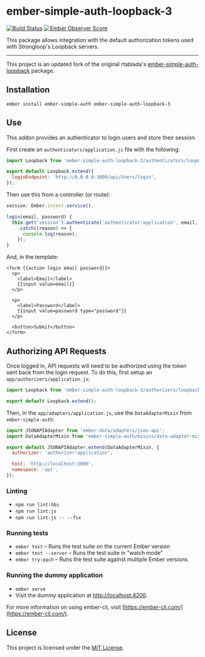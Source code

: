 
# ember-simple-auth-loopback-3

[![Build Status](https://travis-ci.org/shokmaster/ember-simple-auth-loopback-3.svg)](https://travis-ci.org/shokmaster/ember-simple-auth-loopback-3) [![Ember Observer Score](https://emberobserver.com/badges/ember-simple-auth-loopback-3.svg)](https://emberobserver.com/addons/ember-simple-auth-loopback-3)

This package allows integration with the default authorization tokens used with Strongloop's Loopback servers.

---

This project is an updated fork of the original rtablada's [ember-simple-auth-loopback](https://github.com/rtablada/ember-simple-auth-loopback) package.

## Installation

```
ember install ember-simple-auth ember-simple-auth-loopback-3
```

## Use

This addon provides an authenticator to login users and store their session.

First create an `authenticators/application.js` file with the following:

```js
import Loopback from 'ember-simple-auth-loopback-3/authenticators/loopback';

export default Loopback.extend({
  loginEndpoint: 'http://0.0.0.0:3000/api/Users/login',
});
```

Then use this from a controller (or route):

```js
session: Ember.inject.service(),

login(email, password) {
  this.get('session').authenticate('authenticator:application', email, password)
    .catch((reason) => {
      console.log(reason);
    });
}
```

And, in the template:

```htmlbars
<form {{action login email password}}>
  <p>
    <label>Email</label>
    {{input value=email}}
  </p>

  <p>
    <label>Password</label>
    {{input value=password type="password"}}
  </p>

  <button>Submit</button>
</form>
```

## Authorizing API Requests

Once logged in, API requests will need to be authorized using the token sent back from the login request.
To do this, first setup an `app/authorizers/application.js`:

```js
import Loopback from 'ember-simple-auth-loopback-3/authorizers/loopback';

export default Loopback.extend();
```

Then, in the `app/adapters/application.js`, use the `DataAdapterMixin` from `ember-simple-auth`:

```js
import JSONAPIAdapter from 'ember-data/adapters/json-api';
import DataAdapterMixin from 'ember-simple-auth/mixins/data-adapter-mixin';

export default JSONAPIAdapter.extend(DataAdapterMixin, {
  authorizer: 'authorizer:application',

  host: 'http://localhost:3000',
  namespace: 'api',
});
```

### Linting

* `npm run lint:hbs`
* `npm run lint:js`
* `npm run lint:js -- --fix`

### Running tests

* `ember test` – Runs the test suite on the current Ember version
* `ember test --server` – Runs the test suite in "watch mode"
* `ember try:each` – Runs the test suite against multiple Ember versions

### Running the dummy application

* `ember serve`
* Visit the dummy application at [http://localhost:4200](http://localhost:4200).

For more information on using ember-cli, visit [https://ember-cli.com/](https://ember-cli.com/).

License
------------------------------------------------------------------------------

This project is licensed under the [MIT License](LICENSE.md).
